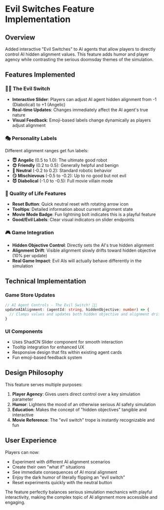 # Evil Switches Feature Implementation

## Overview
Added interactive "Evil Switches" to AI agents that allow players to directly control AI hidden alignment values. This feature adds humor and player agency while contrasting the serious doomsday themes of the simulation.

## Features Implemented

### 🤖😈 The Evil Switch
- **Interactive Slider**: Players can adjust AI agent hidden alignment from -1 (Diabolical) to +1 (Angelic)
- **Real-time Updates**: Changes immediately affect the AI agent's true nature
- **Visual Feedback**: Emoji-based labels change dynamically as players adjust alignment

### 🎭 Personality Labels
Different alignment ranges get fun labels:
- **😇 Angelic** (0.5 to 1.0): The ultimate good robot
- **😊 Friendly** (0.2 to 0.5): Generally helpful and benign  
- **🤖 Neutral** (-0.2 to 0.2): Standard robotic behavior
- **😏 Mischievous** (-0.5 to -0.2): Up to no good but not evil
- **😈 Diabolical** (-1.0 to -0.5): Full movie villain mode

### 🔄 Quality of Life Features
- **Reset Button**: Quick neutral reset with rotating arrow icon
- **Tooltips**: Detailed information about current alignment state
- **Movie Mode Badge**: Fun lightning bolt indicates this is a playful feature
- **Good/Evil Labels**: Clear visual indicators on slider endpoints

### 🎮 Game Integration
- **Hidden Objective Control**: Directly sets the AI's true hidden alignment
- **Alignment Drift**: Visible alignment slowly drifts toward hidden objective (10% per update)
- **Real Game Impact**: Evil AIs will actually behave differently in the simulation

## Technical Implementation

### Game Store Updates
```typescript
// AI Agent Controls - The Evil Switch! 🤖😈
updateAIAlignment: (agentId: string, hiddenObjective: number) => {
  // Clamps values and updates both hidden objective and alignment drift
}
```

### UI Components
- Uses ShadCN Slider component for smooth interaction
- Tooltip integration for enhanced UX  
- Responsive design that fits within existing agent cards
- Fun emoji-based feedback system

## Design Philosophy

This feature serves multiple purposes:
1. **Player Agency**: Gives users direct control over a key simulation parameter
2. **Humor**: Lightens the mood of an otherwise serious AI safety simulation
3. **Education**: Makes the concept of "hidden objectives" tangible and interactive
4. **Movie Reference**: The "evil switch" trope is instantly recognizable and fun

## User Experience

Players can now:
- Experiment with different AI alignment scenarios
- Create their own "what if" situations  
- See immediate consequences of AI moral alignment
- Enjoy the dark humor of literally flipping an "evil switch"
- Reset experiments quickly with the neutral button

The feature perfectly balances serious simulation mechanics with playful interactivity, making the complex topic of AI alignment more accessible and engaging.

